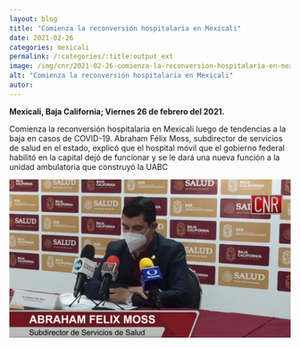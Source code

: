 ```yaml
---
layout: blog
title: "Comienza la reconversión hospitalaria en Mexicali"
date: 2021-02-26
categories: mexicali
permalink: /:categories/:title:output_ext
image: /img/cnr/2021-02-26-comienza-la-reconversion-hospitalaria-en-mexicali.jpg
alt: "Comienza la reconversión hospitalaria en Mexicali"
autor:
---
```


**Mexicali, Baja California; Viernes 26 de febrero del 2021.** 

Comienza la reconversión hospitalaria en Mexicali luego de tendencias a la baja en casos de COVID-19. Abraham Félix Moss, subdirector de servicios de salud en el estado, explicó que el hospital móvil que el gobierno federal habilitó en la capital dejó de funcionar y se le dará una nueva función a la unidad ambulatoria que construyó la UABC

<div id="carouselExampleSlidesOnly" class="carousel slide" data-ride="carousel">
  <div class="carousel-inner">
    <div class="carousel-item active">
       <img class="d-block w-100" src="/img/cnr/2021-02-26-comienza-la-reconversion-hospitalaria-en-mexicali.jpg" loading="lazy"  alt="Comienza la reconversión hospitalaria en Mexicali">
    </div>
  </div>
</div>